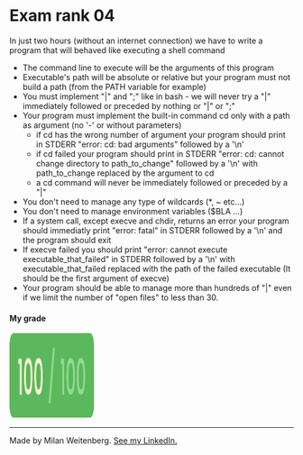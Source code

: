 # Exam rank 04
In just two hours (without an internet connection) we have to write a program that will behaved like executing a shell command
-   The command line to execute will be the arguments of this program
-   Executable's path will be absolute or relative but your program must not 
    build a path (from the PATH variable for example)
-   You must implement "|" and ";" like in bash
	    - we will never try a "|" immediately followed or preceded by nothing or "|" or ";"
-   Your program must implement the built-in command cd only with a path as argument (no '-' or 
    without parameters)
	-   if cd has the wrong number of argument your program should print in STDERR "error: cd: 
        bad arguments" followed by a '\n'
	-   if cd failed your program should print in STDERR "error: cd: cannot change directory to 
        path_to_change" followed by a '\n' with path_to_change replaced by the argument to cd
	-   a cd command will never be immediately followed or preceded by a "|"
-   You don't need to manage any type of wildcards (*, ~ etc...)
-   You don't need to manage environment variables ($BLA ...)
-   If a system call, except execve and chdir, returns an error your program should immediatly 
    print "error: fatal" in STDERR followed by a '\n' and the program should exit
-   If execve failed you should print "error: cannot execute executable_that_failed" in STDERR 
    followed by a '\n' with executable_that_failed replaced with the path of the failed executable 
    (It should be the first argument of execve)
-   Your program should be able to manage more than hundreds of "|" even if we limit the number 
    of "open files" to less than 30.

#### My grade
<img src="../img/score100.png" width="150" height="150"/>

---

Made by Milan Weitenberg. [See my LinkedIn.](https://www.linkedin.com/in/mnweitenberg/)
